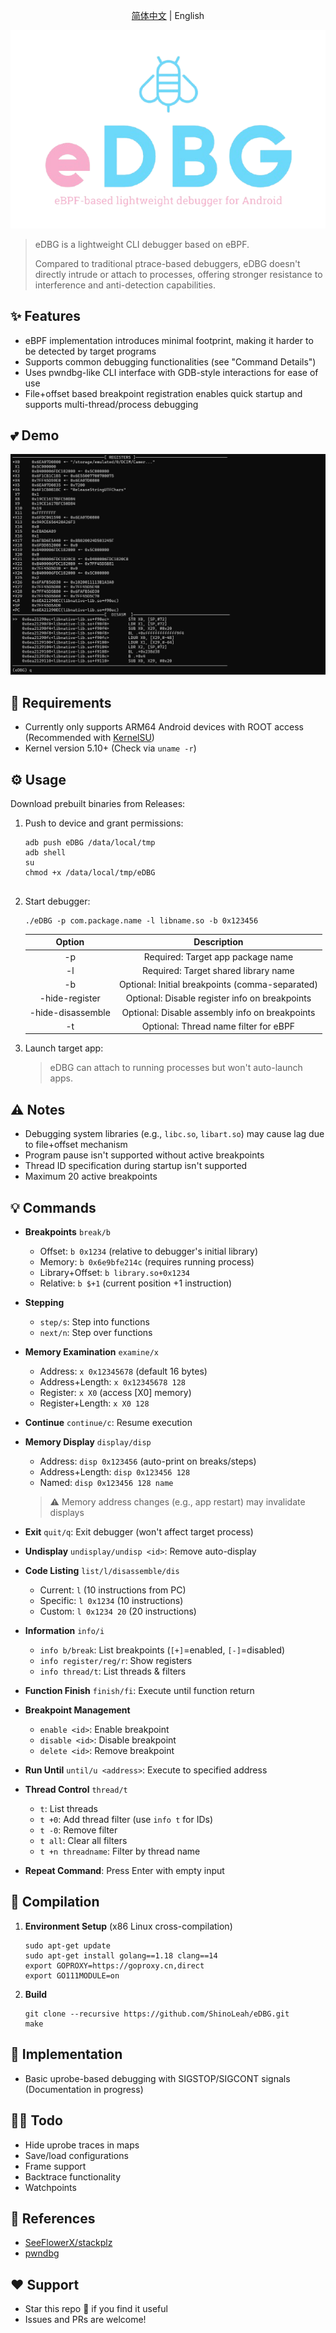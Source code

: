<div align="center">

[简体中文](README.md) | English

<img src="logo.png"/> 
</div>

> eDBG is a lightweight CLI debugger based on eBPF.<br />
>
> Compared to traditional ptrace-based debuggers, eDBG doesn't directly intrude or attach to processes, offering stronger resistance to interference and anti-detection capabilities.

## ✨ Features

- eBPF implementation introduces minimal footprint, making it harder to be detected by target programs
- Supports common debugging functionalities (see "Command Details")
- Uses pwndbg-like CLI interface with GDB-style interactions for ease of use
- File+offset based breakpoint registration enables quick startup and supports multi-thread/process debugging

## 💕 Demo

![](demo.png)

## 🚀 Requirements

- Currently only supports ARM64 Android devices with ROOT access (Recommended with [KernelSU](https://github.com/tiann/KernelSU))
- Kernel version 5.10+ (Check via `uname -r`)

## ⚙️ Usage

Download prebuilt binaries from Releases:

1. Push to device and grant permissions:
   ```shell
   adb push eDBG /data/local/tmp
   adb shell
   su
   chmod +x /data/local/tmp/eDBG


2. Start debugger:

   ```shell
   ./eDBG -p com.package.name -l libname.so -b 0x123456
   ```

   |      Option       |                   Description                   |
   | :---------------: | :---------------------------------------------: |
   |        -p         |        Required: Target app package name        |
   |        -l         |      Required: Target shared library name       |
   |        -b         | Optional: Initial breakpoints (comma-separated) |
   |  -hide-register   | Optional: Disable register info on breakpoints  |
   | -hide-disassemble | Optional: Disable assembly info on breakpoints  |
   |        -t         |      Optional: Thread name filter for eBPF      |

2. Launch target app:

   > eDBG can attach to running processes but won't auto-launch apps.

## ⚠️ Notes

- Debugging system libraries (e.g., `libc.so`, `libart.so`) may cause lag due to file+offset mechanism
- Program pause isn't supported without active breakpoints
- Thread ID specification during startup isn't supported
- Maximum 20 active breakpoints

## 💡 Commands

- **Breakpoints** `break/b`

  - Offset: `b 0x1234` (relative to debugger's initial library)
  - Memory: `b 0x6e9bfe214c` (requires running process)
  - Library+Offset: `b library.so+0x1234`
  - Relative: `b $+1` (current position +1 instruction)

- **Stepping**

  - `step/s`: Step into functions
  - `next/n`: Step over functions

- **Memory Examination** `examine/x`

  - Address: `x 0x12345678` (default 16 bytes)
  - Address+Length: `x 0x12345678 128`
  - Register: `x X0` (access [X0] memory)
  - Register+Length: `x X0 128`

- **Continue** `continue/c`: Resume execution

- **Memory Display** `display/disp`

  - Address: `disp 0x123456` (auto-print on breaks/steps)
  - Address+Length: `disp 0x123456 128`
  - Named: `disp 0x123456 128 name`

  > ⚠️ Memory address changes (e.g., app restart) may invalidate displays

- **Exit** `quit/q`: Exit debugger (won't affect target process)

- **Undisplay** `undisplay/undisp <id>`: Remove auto-display

- **Code Listing** `list/l/disassemble/dis`

  - Current: `l` (10 instructions from PC)
  - Specific: `l 0x1234` (10 instructions)
  - Custom: `l 0x1234 20` (20 instructions)

- **Information** `info/i`

  - `info b/break`: List breakpoints (`[+]`=enabled, `[-]`=disabled)
  - `info register/reg/r`: Show registers
  - `info thread/t`: List threads & filters

- **Function Finish** `finish/fi`: Execute until function return

- **Breakpoint Management**

  - `enable <id>`: Enable breakpoint
  - `disable <id>`: Disable breakpoint
  - `delete <id>`: Remove breakpoint

- **Run Until** `until/u <address>`: Execute to specified address

- **Thread Control** `thread/t`

  - `t`: List threads
  - `t +0`: Add thread filter (use `info t` for IDs)
  - `t -0`: Remove filter
  - `t all`: Clear all filters
  - `t +n threadname`: Filter by thread name

- **Repeat Command**: Press Enter with empty input

## 🛫 Compilation

1. **Environment Setup** (x86 Linux cross-compilation)

   ```shell
   sudo apt-get update
   sudo apt-get install golang==1.18 clang==14
   export GOPROXY=https://goproxy.cn,direct
   export GO111MODULE=on

2. **Build**

   ```shell
   git clone --recursive https://github.com/ShinoLeah/eDBG.git
   make
   ```

## 💭 Implementation

- Basic uprobe-based debugging with SIGSTOP/SIGCONT signals (Documentation in progress)

## 🧑‍💻 Todo

- Hide uprobe traces in maps
- Save/load configurations
- Frame support
- Backtrace functionality
- Watchpoints

## 🤝 References

- [SeeFlowerX/stackplz](https://github.com/SeeFlowerX/stackplz/tree/dev)
- [pwndbg](https://github.com/pwndbg/pwndbg)

## ❤️ Support

- Star this repo 🌟 if you find it useful
- Issues and PRs are welcome!